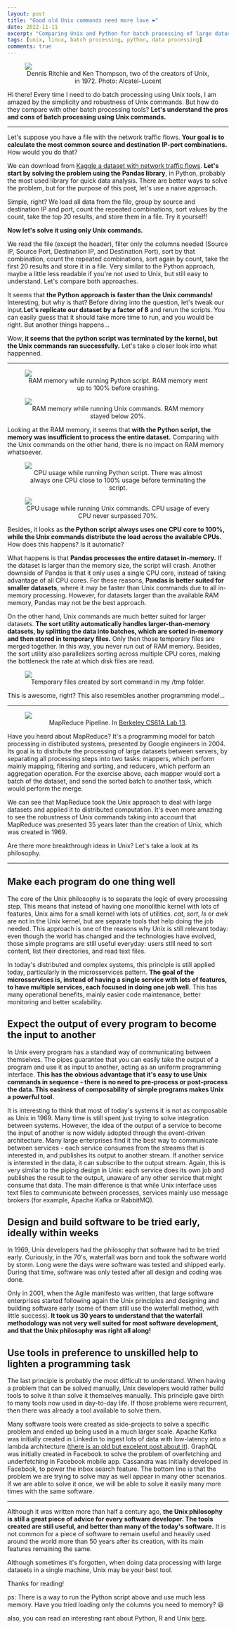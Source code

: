 ```yaml
---
layout: post
title: "Good old Unix commands need more love ❤"
date: 2022-11-11
excerpt: "Comparing Unix and Python for batch processing of large datasets"
tags: [unix, linux, batch processing, python, data processing]
comments: true
---
```


<figure>
    <a href="/assets/img/unix/creators.jpg"><img src="/assets/img/unix/creators.jpg" style="max-width: 80%"></a>
    <figcaption style="text-align: center">Dennis Ritchie and Ken Thompson, two of the creators of Unix, in 1972. Photo: Alcatel-Lucent</figcaption>
</figure>


Hi there! Every time I need to do batch processing using Unix tools, I am amazed by the simplicity and robustness of Unix commands. But how do they compare with other batch processing tools? **Let's understand the pros and cons of batch processing using Unix commands.**

---

Let's suppose you have a file with the network traffic flows. **Your goal is to calculate the most common source and destination IP-port combinations.** How would you do that?

We can download from [Kaggle a dataset with network traffic flows](https://www.kaggle.com/datasets/jsrojas/ip-network-traffic-flows-labeled-with-87-apps). **Let's start by solving the problem using the Pandas library**, in Python, probably the most used library for quick data analysis. There are better ways to solve the problem, but for the purpose of this post, let's use a naive approach.

<script src="https://gist.github.com/diogodanielsoaresferreira/10721f8f24ebcb828f947f7c1d594d5d.js"></script>

Simple, right? We load all data from the file, group by source and destination IP and port, count the repeated combinations, sort values by the count, take the top 20 results, and store them in a file. Try it yourself!

**Now let's solve it using only Unix commands.**

<script src="https://gist.github.com/diogodanielsoaresferreira/65cd6c6394607e422a17b7645d01496d.js"></script>

We read the file (except the header), filter only the columns needed (Source IP, Source Port, Destination IP, and Destination Port), sort by that combination, count the repeated combinations, sort again by count, take the first 20 results and store it in a file. Very similar to the Python approach, maybe a little less readable if you're not used to Unix, but still easy to understand. Let's compare both approaches.

<script src="https://gist.github.com/diogodanielsoaresferreira/fa8b8de9cd2d5c036c1c0b0dac0c74d1.js"></script>

It seems that **the Python approach is faster than the Unix commands!** Interesting, but why is that? Before diving into the question, let's tweak our input.**Let's replicate our dataset by a factor of 8** and rerun the scripts. You can easily guess that it should take more time to run, and you would be right. But another things happens…

<script src="https://gist.github.com/diogodanielsoaresferreira/546b0a7a6485944fbdccaff28253d6e3.js"></script>

Wow, **it seems that the python script was terminated by the kernel, but the Unix commands ran successfully.** Let's take a closer look into what happenned.

---

<figure>
    <a href="/assets/img/unix/Ram Python.png"><img src="/assets/img/unix/Ram Python.png" style="max-width: 80%"></a>
    <figcaption style="text-align: center">RAM memory while running Python script. RAM memory went up to 100% before crashing.</figcaption>
</figure>

<figure>
    <a href="/assets/img/unix/Ram Unix.png"><img src="/assets/img/unix/Ram Unix.png" style="max-width: 80%"></a>
    <figcaption style="text-align: center">RAM memory while running Unix commands. RAM memory stayed below 20%.</figcaption>
</figure>

Looking at the RAM memory, it seems that **with the Python script, the memory was insufficient to process the entire dataset.** Comparing with the Unix commands on the other hand, there is no impact on RAM memory whatsoever.

<figure>
    <a href="/assets/img/unix/CPU Python.png"><img src="/assets/img/unix/CPU Python.png" style="max-width: 80%"></a>
    <figcaption style="text-align: center">CPU usage while running Python script. There was almost always one CPU close to 100% usage before terminating the script.</figcaption>
</figure>

<figure>
    <a href="/assets/img/unix/CPU Unix.png"><img src="/assets/img/unix/CPU Unix.png" style="max-width: 80%"></a>
    <figcaption style="text-align: center">CPU usage while running Unix commands. CPU usage of every CPU never surpassed 70%.</figcaption>
</figure>

Besides, it looks as **the Python script always uses one CPU core to 100%, while the Unix commands distribute the load across the available CPUs.** How does this happens? Is it automatic?

What happens is that **Pandas processes the entire dataset in-memory.** If the dataset is larger than the memory size, the script will crash. Another downside of Pandas is that it only uses a single CPU core, instead of taking advantage of all CPU cores. For these reasons, **Pandas is better suited for smaller datasets**, where it may be faster than Unix commands due to all in-memory processing. However, for datasets larger than the available RAM memory, Pandas may not be the best approach.

On the other hand, Unix commands are much better suited for larger datasets. **The sort utility automatically handles larger-than-memory datasets, by splitting the data into batches, which are sorted in-memory and then stored in temporary files.** Only then those temporary files are merged together. In this way, you never run out of RAM memory. Besides, the sort utility also parallelizes sorting across multiple CPU cores, making the bottleneck the rate at which disk files are read.

<figure>
    <a href="/assets/img/unix/unix_temp_files.png"><img src="/assets/img/unix/unix_temp_files.png" style="max-width: 80%"></a>
    <figcaption style="text-align: center">Temporary files created by sort command in my /tmp folder.</figcaption>
</figure>

This is awesome, right? This also resembles another programming model…

---

<figure>
    <a href="/assets/img/unix/mapreduce_diag.png"><img src="/assets/img/unix/mapreduce_diag.png" style="max-width: 80%"></a>
    <figcaption style="text-align: center">MapReduce Pipeline. In <a href="https://inst.eecs.berkeley.edu/~cs61a/sp13/labs/lab13/lab13.php"> Berkeley CS61A Lab 13</a>.</figcaption>
</figure>

Have you heard about MapReduce? It's a programming model for batch processing in distributed systems, presented by Google engineers in 2004. Its goal is to distribute the processing of large datasets between servers, by separating all processing steps into two tasks: mappers, which perform mainly mapping, filtering and sorting, and reducers, which perform an aggregation operation. For the exercise above, each mapper would sort a batch of the dataset, and send the sorted batch to another task, which would perform the merge.

We can see that MapReduce took the Unix approach to deal with large datasets and applied it to distributed computation. It's even more amazing to see the robustness of Unix commands taking into account that MapReduce was presented 35 years later than the creation of Unix, which was created in 1969.

Are there more breakthrough ideas in Unix? Let's take a look at its philosophy.

---

## Make each program do one thing well

The core of the Unix philosophy is to separate the logic of every processing step. This means that instead of having one monolithic kernel with lots of features, Unix aims for a small kernel with lots of utilities. *cat*, *sort*, *ls* or *awk* are not in the Unix kernel, but are separate tools that help doing the job needed. This approach is one of the reasons why Unix is still relevant today: even though the world has changed and the technologies have evolved, those simple programs are still useful everyday: users still need to sort content, list their directories, and read text files.

In today's distributed and complex systems, this principle is still applied today, particularly in the microsservices pattern. **The goal of the microsservices is, instead of having a single service with lots of features, to have multiple services, each focused in doing one job well.** This has many operational benefits, mainly easier code maintenance, better monitoring and better scalability.

## Expect the output of every program to become the input to another

In Unix every program has a standard way of communicating between themselves. The pipes guarantee that you can easily take the output of a program and use it as input to another, acting as an uniform programming interface. **This has the obvious advantage that it's easy to use Unix commands in sequence - there is no need to pre-process or post-process the data. This easiness of composability of simple programs makes Unix a powerful tool.**

It is interesting to think that most of today's systems it is not as composable as Unix in 1969. Many time is still spent just trying to solve integration between systems. However, the idea of the output of a service to become the input of another is now widely adopted through the event-driven architecture. Many large enterprises find it the best way to communicate between services - each service consumes from the streams that is interested in, and publishes its output to another stream. If another service is interested in the data, it can subscribe to the output stream. Again, this is very similar to the piping design in Unix: each service does its own job and publishes the result to the output, unaware of any other service that might consume that data. The main difference is that while Unix interface uses text files to communicate between processes, services mainly use message brokers (for example, Apache Kafka or RabbitMQ).

## Design and build software to be tried early, ideally within weeks

In 1969, Unix developers had the philosophy that software had to be tried early. Curiously, in the 70's, waterfall was born and took the software world by storm. Long were the days were software was tested and shipped early. During that time, software was only tested after all design and coding was done.

Only in 2001, when the Agile manifesto was written, that large software enterprises started following again the Unix principles and designing and building software early (some of them still use the waterfall method, with little success). **It took us 30 years to understand that the waterfall methodology was not very well suited for most software development, and that the Unix philosophy was right all along!**

## Use tools in preference to unskilled help to lighten a programming task

The last principle is probably the most difficult to understand. When having a problem that can be solved manually, Unix developers would rather build tools to solve it than solve it themselves manually. This principle gave birth to many tools now used in day-to-day life. If those problems were recurrent, then there was already a tool available to solve them.

Many software tools were created as side-projects to solve a specific problem and ended up being used in a much larger scale. Apache Kafka was initially created in Linkedin to ingest lots of data with low-latency into a lambda architecture ([there is an old but excelent post about it](https://engineering.linkedin.com/distributed-systems/log-what-every-software-engineer-should-know-about-real-time-datas-unifying)). GraphQL was initially created in Facebook to solve the problem of overfetching and underfetching in Facebook mobile app. Cassandra was initially developed in Facebook, to power the inbox search feature. The bottom line is that the problem we are trying to solve may as well appear in many other scenarios. If we are able to solve it once, we will be able to solve it easily many more times with the same software.

---

Although it was written more than half a century ago, **the Unix philosophy is still a great piece of advice for every software developer. The tools created are still useful, and better than many of the today's software.** It is not common for a piece of software to remain useful and heavily used around the world more than 50 years after its creation, with its main features remaining the same.

Although sometimes it's forgotten, when doing data processing with large datasets in a single machine, Unix may be your best tool.

Thanks for reading!

ps: There is a way to run the Python script above and use much less memory. Have you tried loading only the columns you need to memory? 😃

also, you can read an interesting rant about Python, R and Unix [here](https://www.datafix.com.au/BASHing/2020-10-28.html).

